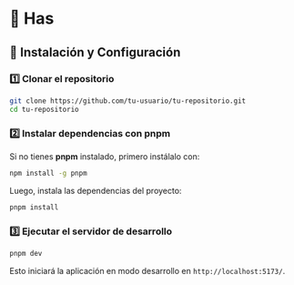 # 📌 Has

## 🚀 Instalación y Configuración

### 1️⃣ **Clonar el repositorio**
```bash
git clone https://github.com/tu-usuario/tu-repositorio.git
cd tu-repositorio
```

### 2️⃣ **Instalar dependencias con pnpm**
Si no tienes **pnpm** instalado, primero instálalo con:
```bash
npm install -g pnpm
```
Luego, instala las dependencias del proyecto:
```bash
pnpm install
```

### 3️⃣ **Ejecutar el servidor de desarrollo**
```bash
pnpm dev
```
Esto iniciará la aplicación en modo desarrollo en `http://localhost:5173/`.

